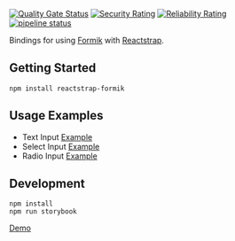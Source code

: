 
[![Quality Gate Status](https://sonarcloud.io/api/project_badges/measure?project=mlaplanche_reactstrap-formik&metric=alert_status)](https://sonarcloud.io/summary/new_code?id=mlaplanche_reactstrap-formik) [![Security Rating](https://sonarcloud.io/api/project_badges/measure?project=mlaplanche_reactstrap-formik&metric=security_rating)](https://sonarcloud.io/summary/new_code?id=mlaplanche_reactstrap-formik) [![Reliability Rating](https://sonarcloud.io/api/project_badges/measure?project=mlaplanche_reactstrap-formik&metric=reliability_rating)](https://sonarcloud.io/summary/new_code?id=mlaplanche_reactstrap-formik) 
[![pipeline status](https://gitlab.com/mlaplanche/reactstrap-formik/badges/master/pipeline.svg)](https://gitlab.com/mlaplanche/reactstrap-formik/-/commits/master) 

Bindings for using [Formik](https://github.com/jaredpalmer/formik) with [Reactstrap](https://reactstrap.github.io/).

## Getting Started

    npm install reactstrap-formik
    
## Usage Examples
  * Text Input [Example](https://codesandbox.io/s/xl6mx6w8z4)
  * Select Input [Example](https://codesandbox.io/s/6l3oo28kq3)
  * Radio Input [Example](https://codesandbox.io/s/0vm7yo754w)    

## Development

    npm install
    npm run storybook

[Demo](https://shoaibkhan94.github.io/reactstrap-formik)
